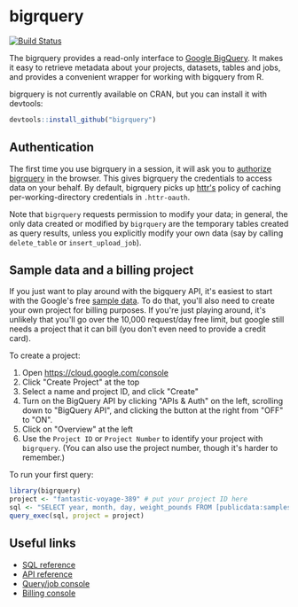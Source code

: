# bigrquery

[![Build Status](https://travis-ci.org/hadley/bigrquery.png?branch=master)](https://travis-ci.org/hadley/bigrquery)

The bigrquery provides a read-only interface to
[Google BigQuery](https://developers.google.com/bigquery/). It makes it easy
to retrieve metadata about your projects, datasets, tables and jobs, and
provides a convenient wrapper for working with bigquery from R.

bigrquery is not currently available on CRAN, but you can install it with
devtools:

```R
devtools::install_github("bigrquery")
```

## Authentication

The first time you use bigrquery in a session, it will ask you to
[authorize bigrquery](https://developers.google.com/bigquery/authorization) in
the browser. This gives bigrquery the credentials to access data on your
behalf. By default, bigrquery picks up [httr's](http://github.com/hadley/httr)
policy of caching per-working-directory credentials in `.httr-oauth`.

Note that `bigrquery` requests permission to modify your data; in general, the
only data created or modified by `bigrquery` are the temporary tables created
as query results, unless you explicitly modify your own data (say by calling
`delete_table` or `insert_upload_job`).

## Sample data and a billing project

If you just want to play around with the bigquery API, it's easiest to start
with the Google's free
[sample data](https://developers.google.com/bigquery/docs/sample-tables). To
do that, you'll also need to create your own project for billing purposes. If
you're just playing around, it's unlikely that you'll go over the 10,000
request/day free limit, but google still needs a project that it can bill (you
don't even need to provide a credit card).

To create a project:

1. Open https://cloud.google.com/console
2. Click "Create Project" at the top
3. Select a name and project ID, and click "Create"
4. Turn on the BigQuery API by clicking "APIs & Auth" on the left, scrolling
down to "BigQuery API", and clicking the button at the right from "OFF" to
"ON".
5. Click on "Overview" at the left
6. Use the `Project ID` or `Project Number` to identify your project with
`bigrquery`. (You can also use the project number, though it's harder to
remember.)

To run your first query:

```R
library(bigrquery)
project <- "fantastic-voyage-389" # put your project ID here
sql <- "SELECT year, month, day, weight_pounds FROM [publicdata:samples.natality] LIMIT 5"
query_exec(sql, project = project)
```

## Useful links

* [SQL reference](https://developers.google.com/bigquery/query-reference)
* [API reference](https://developers.google.com/bigquery/docs/reference/v2/)
* [Query/job console](https://bigquery.cloud.google.com/)
* [Billing console](https://cloud.google.com/console)

